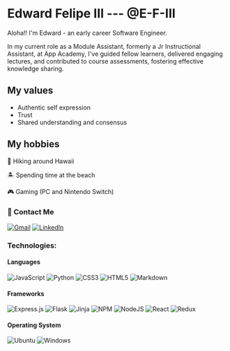 <!-- 
<img src="https://readme-typing-svg.herokuapp.com/?lines=Hello+I+am+Edward+Felipe+III;Full+Stack+Web+Developer" />
### [![Typing SVG] -->


<!-- ![efiii logo dark](https://user-images.githubusercontent.com/75222415/218041823-d941a660-3f20-4253-bf1e-882153d9a78c.png)
-->
# Edward Felipe III --- @E-F-III
  Aloha!! I'm Edward - an early career Software Engineer. 
  
  In my current role as a Module Assistant, formerly a Jr Instructional Assistant, at App Academy, I've guided fellow learners, delivered engaging lectures, and contributed to course assessments, fostering effective knowledge sharing.

## My values
- Authentic self expression
- Trust
- Shared understanding and consensus

## My hobbies
🥾 Hiking around Hawaii

🏝️ Spending time at the beach

🎮 Gaming (PC and Nintendo Switch)

  
### :e-mail: Contact Me
[![Gmail](https://img.shields.io/badge/Gmail-D14836?style=for-the-badge&logo=gmail&logoColor=white)](mailto:efiii.creates@gmail.com)
[![LinkedIn](https://img.shields.io/badge/linkedin-%230077B5.svg?style=for-the-badge&logo=linkedin&logoColor=white)](https://www.linkedin.com/in/efiii/)
  
### Technologies:

#### Languages
  ![JavaScript](https://img.shields.io/badge/javascript-%23323330.svg?style=for-the-badge&logo=javascript&logoColor=%23F7DF1E)
  ![Python](https://img.shields.io/badge/python-3670A0?style=for-the-badge&logo=python&logoColor=ffdd54)
  ![CSS3](https://img.shields.io/badge/css3-%231572B6.svg?style=for-the-badge&logo=css3&logoColor=white)
  ![HTML5](https://img.shields.io/badge/html5-%23E34F26.svg?style=for-the-badge&logo=html5&logoColor=white)
  ![Markdown](https://img.shields.io/badge/markdown-%23000000.svg?style=for-the-badge&logo=markdown&logoColor=white)
  
#### Frameworks
  ![Express.js](https://img.shields.io/badge/express.js-%23404d59.svg?style=for-the-badge&logo=express&logoColor=%2361DAFB)
  ![Flask](https://img.shields.io/badge/flask-%23000.svg?style=for-the-badge&logo=flask&logoColor=white)
  ![Jinja](https://img.shields.io/badge/jinja-white.svg?style=for-the-badge&logo=jinja&logoColor=black)
  ![NPM](https://img.shields.io/badge/NPM-%23000000.svg?style=for-the-badge&logo=npm&logoColor=white)
  ![NodeJS](https://img.shields.io/badge/node.js-6DA55F?style=for-the-badge&logo=node.js&logoColor=white)
  ![React](https://img.shields.io/badge/react-%2320232a.svg?style=for-the-badge&logo=react&logoColor=%2361DAFB)
  ![Redux](https://img.shields.io/badge/redux-%23593d88.svg?style=for-the-badge&logo=redux&logoColor=white)

#### Operating System
  ![Ubuntu](https://img.shields.io/badge/Ubuntu-E95420?style=for-the-badge&logo=ubuntu&logoColor=white)
  ![Windows](https://img.shields.io/badge/Windows-0078D6?style=for-the-badge&logo=windows&logoColor=white)

